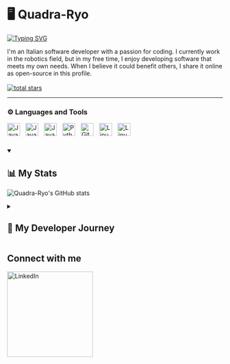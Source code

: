 # 🖥️ Quadra-Ryo

<a href="https://git.io/typing-svg"><img src="https://readme-typing-svg.demolab.com?font=Fira+Code&duration=3500&pause=800&color=F77F22&vCenter=true&random=true&width=435&lines=Robotic+Software+Engineer;5%2B+years+of+experience;Welcome+to+my+profile!" alt="Typing SVG" /></a>

I'm an Italian software developer with a passion for coding. I currently work in the robotics field, but in my free time, I enjoy developing software that meets my own needs. When I believe it could benefit others, I share it online as open-source in this profile.
<br><br>
<a href="https://github.com/Quadra-Ryo?tab=repositories&sort=stargazers">
        <img alt="total stars" title="Total stars on GitHub" src="https://custom-icon-badges.demolab.com/github/stars/quadra-ryo?color=55960c&style=for-the-badge&labelColor=488207&logo=star"/></a>
    
---

### ⚙️ Languages and Tools

<img align="left" alt="Java" width="30px" style="padding-right:10px;" src="https://cdn.jsdelivr.net/gh/devicons/devicon/icons/java/java-original.svg"/>
<img align="left" alt="Java" width="30px" style="padding-right:10px;" src="https://cdn.jsdelivr.net/gh/devicons/devicon@latest/icons/c/c-original.svg"/>
<img align="left" alt="Java" width="30px" style="padding-right:10px;" src="https://cdn.jsdelivr.net/gh/devicons/devicon@latest/icons/cplusplus/cplusplus-original.svg"/> 
<img align="left" alt="Python" width="30px" style="padding-right:10px;" src="https://cdn.jsdelivr.net/gh/devicons/devicon/icons/python/python-plain.svg" />
<img align="left" alt="Git" width="30px" style="padding-right:10px;" src="https://cdn.jsdelivr.net/gh/devicons/devicon/icons/git/git-original.svg" />
<img align="left" alt="Linux" width="30px" style="padding-right:10px;" src="https://cdn.jsdelivr.net/gh/devicons/devicon/icons/linux/linux-original.svg" />
<img align="left" alt="Linux" width="30px" style="padding-right:10px;" src="https://cdn.jsdelivr.net/gh/devicons/devicon@latest/icons/android/android-plain.svg" />
<br />

#

<details open> 
  <summary><h2>📊 My Stats</h2></summary>
  
   ![Quadra-Ryo's GitHub stats](https://github-readme-stats.vercel.app/api?username=quadra-ryo&show_icons=true&theme=gruvbox)

</details>

<details> 
  <summary><h2>📜 My Developer Journey</h2></summary>

   I started programming at the age of 15 during high school, where I studied computer science. I quickly fell in love with the subject and have pursued this path ever since. During my final year of school, I began working as a developer for a startup, focusing on    embedded systems, blockchain, and communication APIs using FastAPI.

   After graduating, I immediately began working for a robotics company, where I developed plugins for various industrial robots using multiple languages (C, C++, Python, and proprietary languages). I am now involved in a project that integrates artificial   
   intelligence with vision systems in the robotics field.

   Thanks to these two experiences, I’ve learned to quickly adapt to new development environments and programming languages, utilize tools like Docker containers, and deepen my theoretical knowledge of blockchain and robotics.

   In parallel, I am passionate about constantly learning to stay updated in computer science and personal finance. I spend several hours each day studying and coding, and I enjoy every minute of it.

   In the past, I’ve worked with Android Studio, developed management software, and created APIs and Python bots for personal projects. Additionally, I am currently working on a physical software project involving Arduino, applied in the field of magnetic 
   levitation.

</details>

## Connect with me
<a href="https://www.linkedin.com/in/niccolo-quadrani">
 <img align="left" alt="LinkedIn" width="200px" style="padding-right:10px;" src="https://upload.wikimedia.org/wikipedia/commons/1/19/LinkedIn_logo.svg" />
</a>
